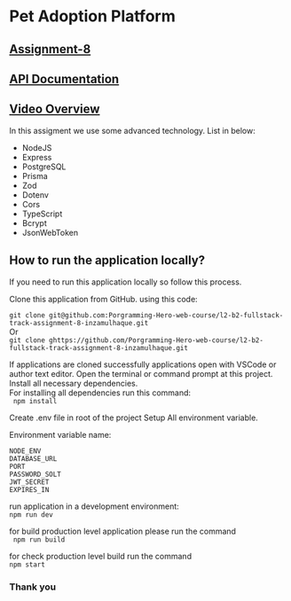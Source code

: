 # Pet Adoption Platform

## [Assignment-8](https://assignment-8-pet-adoption-platform.vercel.app/)

## [API Documentation](https://documenter.getpostman.com/view/32025135/2sA35G4NBJ)

## [Video Overview](https://youtu.be/kNhLECNnOYE)

In this assigment we use some advanced technology. List in below:

- NodeJS
- Express
- PostgreSQL
- Prisma
- Zod
- Dotenv
- Cors
- TypeScript
- Bcrypt
- JsonWebToken

## How to run the application locally?

If you need to run this application locally so follow this process.

Clone this application from GitHub. using this code:

`git clone git@github.com:Porgramming-Hero-web-course/l2-b2-fullstack-track-assignment-8-inzamulhaque.git`  
Or  
`git clone ghttps://github.com/Porgramming-Hero-web-course/l2-b2-fullstack-track-assignment-8-inzamulhaque.git`

If applications are cloned successfully applications open with VSCode or author text editor. Open the terminal or command prompt at this project. Install all necessary dependencies.  
For installing all dependencies run this command:  
` npm install`

Create .env file in root of the project
Setup All environment variable.

Environment variable name:

```
NODE_ENV
DATABASE_URL
PORT
PASSWORD_SOLT
JWT_SECRET
EXPIRES_IN
```

run application in a development environment:  
`npm run dev`

for build production level application please run the command  
` npm run build`

for check production level build run the command  
`npm start`

### Thank you
